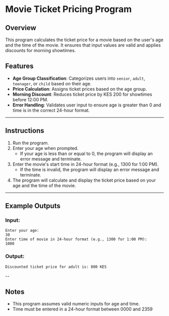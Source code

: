 # Movie Ticket Pricing Program

## Overview
This program calculates the ticket price for a movie based on the user's age and the time of the movie. It ensures that input values are valid and applies discounts for morning showtimes.


## Features
- **Age Group Classification**: Categorizes users into `senior`, `adult`, `teenager`, or `child` based on their age.
- **Price Calculation**: Assigns ticket prices based on the age group.
- **Morning Discount**: Reduces ticket price by KES 200 for showtimes before 12:00 PM.
- **Error Handling**: Validates user input to ensure age is greater than 0 and time is in the correct 24-hour format.

---

## Instructions
1. Run the program.
2. Enter your age when prompted.
   - If your age is less than or equal to 0, the program will display an error message and terminate.
3. Enter the movie's start time in 24-hour format (e.g., 1300 for 1:00 PM).
   - If the time is invalid, the program will display an error message and terminate.
4. The program will calculate and display the ticket price based on your age and the time of the movie.

---

## Example Outputs

### Input:
```
Enter your age: 
30
Enter time of movie in 24-hour format (e.g., 1300 for 1:00 PM): 
1000
```

### Output:
```
Discounted ticket price for adult is: 800 KES
```
--
## Notes
- This program assumes valid numeric inputs for age and time.
- Time must be entered in a 24-hour format between 0000 and 2359
